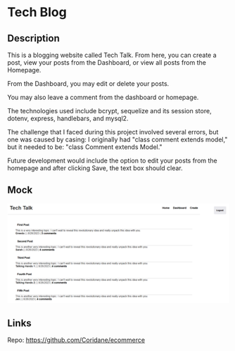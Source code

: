   # Tech Blog

  ## Description

  This is a blogging website called Tech Talk. From here, you can create a post, view your posts from the Dashboard, or view all posts from the Homepage.
  
  From the Dashboard, you may edit or delete your posts.
  
  You may also leave a comment from the dashboard or homepage.

  The technologies used include bcrypt, sequelize and its session store, dotenv, express, handlebars, and mysql2.
  
  The challenge that I faced during this project involved several errors, but one was caused by casing: I originally had "class comment extends model," but it needed to be: "class Comment extends Model."
    
  Future development would include the option to edit your posts from the homepage and after clicking Save, the text box should clear.

  ## Mock

  ![Screenshot](./mock.png)
      
  ## Links

  Repo: https://github.com/Coridane/ecommerce
